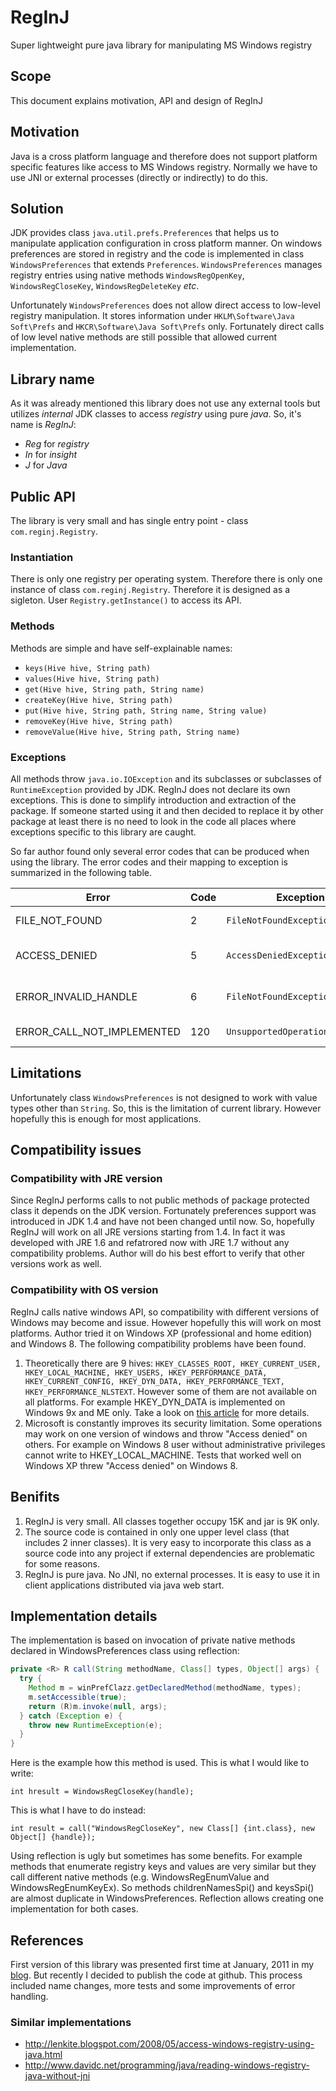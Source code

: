 # RegInJ

Super lightweight pure java library for manipulating MS Windows registry

## Scope

This document explains motivation, API and design of RegInJ

## Motivation

Java is a cross platform language and therefore does not support platform specific features like access to MS Windows registry. 
Normally we have to use JNI or external processes (directly or indirectly) to do this.  


## Solution

JDK provides class `java.util.prefs.Preferences` that helps us to manipulate application configuration in cross platform manner. 
On windows preferences are stored in registry and the code is implemented in class `WindowsPreferences` that extends `Preferences`. 
`WindowsPreferences` manages registry entries using native methods `WindowsRegOpenKey`, `WindowsRegCloseKey`, `WindowsRegDeleteKey` *etc*.

Unfortunately `WindowsPreferences` does not allow direct access to low-level registry manipulation. It stores information under 
`HKLM\Software\Java Soft\Prefs` and `HKCR\Software\Java Soft\Prefs` only. Fortunately direct calls of low level native methods are still 
possible that allowed current implementation. 


## Library name

As it was already mentioned this library does not use any external tools but utilizes *internal* JDK classes to access *registry* using pure *java*.
So, it's name is *RegInJ*:
* *Reg* for *registry*
* *In* for *insight*
* *J* for *Java*


## Public API

The library is very small and has single entry point - class `com.reginj.Registry`.

### Instantiation
There is only one registry per operating system. Therefore there is only one instance of class `com.reginj.Registry`. 
Therefore it is designed as a sigleton. User `Registry.getInstance()` to access its API. 


### Methods

Methods are simple and have self-explainable names:
* `keys(Hive hive, String path)`
* `values(Hive hive, String path)`
* `get(Hive hive, String path, String name)`
* `createKey(Hive hive, String path)`
* `put(Hive hive, String path, String name, String value)`
* `removeKey(Hive hive, String path)`
* `removeValue(Hive hive, String path, String name)`


### Exceptions

All methods throw `java.io.IOException` and its subclasses or subclasses of `RuntimeException` provided by JDK. RegInJ does not declare its own exceptions. 
This is done to simplify introduction and extraction of the package. If someone started using it and then decided to 
replace it by other package at least there is no need to look in the code all places where exceptions specific to this 
library are caught. 

So far author found only several error codes that can be produced when using the library. The error codes and their mapping 
to exception is summarized in the following table. 

| Error 					|	Code	| Exception							| Text				| Description										|
| ------------------------- | --------- | ---------------------------------	| ----------------- | ------------------------------------------------- |
FILE_NOT_FOUND				|	2		| `FileNotFoundException` 			| Path is not found	| Key or value name does not exist
ACCESS_DENIED				|	5		| `AccessDeniedException` 			| Access denied		| This operation is forbidden for current user
ERROR_INVALID_HANDLE		|	6		| `FileNotFoundException` 			| Invalid handle	| Wrong registry hive (e.g. `HKEY_PERFORMANCE_DATA`)
ERROR_CALL_NOT_IMPLEMENTED	| 120 		| `UnsupportedOperationException`	| Not implemented 	| Wrong registry hive (e.g. `HKEY_DYN_DATA`)


## Limitations

Unfortunately class `WindowsPreferences` is not designed to work with value types other than `String`.
So, this is the limitation of current library. However hopefully this is enough for most applications. 


## Compatibility issues

### Compatibility with JRE version

Since RegInJ performs calls to not public methods of package protected class it depends on the JDK version. 
Fortunately preferences support was introduced in JDK 1.4 and have not been changed until now. So, hopefully
RegInJ will work on all JRE versions starting from 1.4. In fact it was developed with JRE 1.6 and refatrored now
with JRE 1.7 without any compatibility problems. Author will do his best effort to verify that other versions work as well.


### Compatibility with OS version

RegInJ calls native windows API, so compatibility with different versions of Windows may become and issue. However hopefully
this will work on most platforms. Author tried it on Windows XP (professional and home edition) and Windows 8.
The following compatibility problems have been found.
1. Theoretically there are 9 hives: `HKEY_CLASSES_ROOT, HKEY_CURRENT_USER, HKEY_LOCAL_MACHINE, HKEY_USERS, HKEY_PERFORMANCE_DATA, HKEY_CURRENT_CONFIG, HKEY_DYN_DATA, HKEY_PERFORMANCE_TEXT, HKEY_PERFORMANCE_NLSTEXT`.
   However some of them are not available on all platforms. For example HKEY_DYN_DATA is implemented on Windows 9x and ME only. 
   Take a look on [this article](http://en.wikipedia.org/wiki/Windows_Registry) for more details.
2. Microsoft is constantly improves its security limitation. Some operations may work on one version of windows and throw "Access denied" on others.
   For example on Windows 8 user without administrative privileges cannot write to HKEY_LOCAL_MACHINE. Tests that worked well on Windows XP threw "Access denied" on Windows 8.


## Benifits

1. RegInJ is very small. All classes together occupy 15K and jar is 9K only. 
2. The source code is contained in only one upper level class (that includes 2 inner classes). 
   It is very easy to incorporate this class as a source code into any project if external dependencies are problematic for some reasons. 
3. RegInJ is pure java. No JNI, no external processes. It is easy to use it in client applications distributed via java web start. 


## Implementation details

The implementation is based on invocation of private native methods declared in WindowsPreferences class using reflection:

```java
private <R> R call(String methodName, Class[] types, Object[] args) {
  try {
	Method m = winPrefClazz.getDeclaredMethod(methodName, types);
	m.setAccessible(true);
	return (R)m.invoke(null, args);
  } catch (Exception e) {
	throw new RuntimeException(e);
  }
}
```


Here is the example how this method is used. This is what I would like to write: 

`int hresult = WindowsRegCloseKey(handle);`

This is what I have to do instead:

`int result = call("WindowsRegCloseKey", new Class[] {int.class}, new Object[] {handle});`

Using reflection is ugly but sometimes has some benefits. For example methods that enumerate registry keys and values are very similar but they call different native methods 
(e.g. WindowsRegEnumValue and WindowsRegEnumKeyEx). So methods childrenNamesSpi() and keysSpi() are almost duplicate in WindowsPreferences. 
Reflection allows creating one implementation for both cases.


## References

First version of this library was presented first time at January, 2011 in my [blog](http://alexradzin.blogspot.co.il/2011/01/access-windows-registry-with-pure-java.html). 
But recently I decided to publish the code at github. This process included name changes, more tests and some improvements of error handling. 


### Similar implementations

* http://lenkite.blogspot.com/2008/05/access-windows-registry-using-java.html
* http://www.davidc.net/programming/java/reading-windows-registry-java-without-jni
